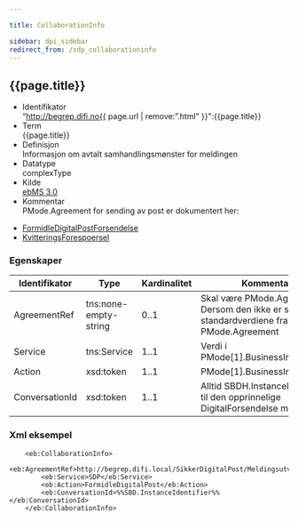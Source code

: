 ```yaml
---

title: CollaborationInfo  

sidebar: dpi_sidebar
redirect_from: /sdp_collaborationinfo
---
```


## {{page.title}}

  - Identifikator  
    “http://begrep.difi.no{{ page.url | remove:”.html"
    }}":{{page.title}}
  - Term  
    {{page.title}}
  - Definisjon  
    Informasjon om avtalt samhandlingsmønster for meldingen
  - Datatype  
    complexType
  - Kilde  
    [ebMS 3.0](http://docs.oasis-open.org/ebxml-msg/ebms/v3.0/core/ebms-header-3_0-200704.xsd)
  - Kommentar  
    PMode.Agreement for sending av post er dokumentert her:

<!-- end list -->

  - [FormidleDigitalPostForsendelse]({{site.baseurl}}/resources/begrep/sikkerDigitalPost/transportlag/Meldingsutveksling/FormidleDigitalPostForsendelse)
  - [KvitteringsForespoersel]({{site.baseurl}}/resources/begrep/sikkerDigitalPost/transportlag/Meldingsutveksling/KvitteringsForespoersel)

### Egenskaper

| Identifikator | Type | Kardinalitet | Kommentar |
| --- | --- | --- | --- |
| AgreementRef | tns:none-empty-string | 0..1 | Skal være PMode.Agreement. Dersom den ikke er satt brukes standardverdiene fra PMode.Agreement |
| Service | tns:Service | 1..1 | Verdi i PMode\[1\].BusinessInfo.Service |
| Action | xsd:token | 1..1 | PMode\[1\].BusinessInfo.Action |
| ConversationId | xsd:token | 1..1 | Alltid SBDH.InstanceIdentifiser til den opprinnelige DigitalForsendelse meldingen |

### Xml eksempel

``` 
    <eb:CollaborationInfo>
        <eb:AgreementRef>http://begrep.difi.local/SikkerDigitalPost/Meldingsutveksling/FormidleDigitalPostForsendelse</eb:AgreementRef>
        <eb:Service>SDP</eb:Service>
        <eb:Action>FormidleDigitalPost</eb:Action>
        <eb:ConversationId>%%SBD.InstanceIdentifier%%</eb:ConversationId>
    </eb:CollaborationInfo>
```
